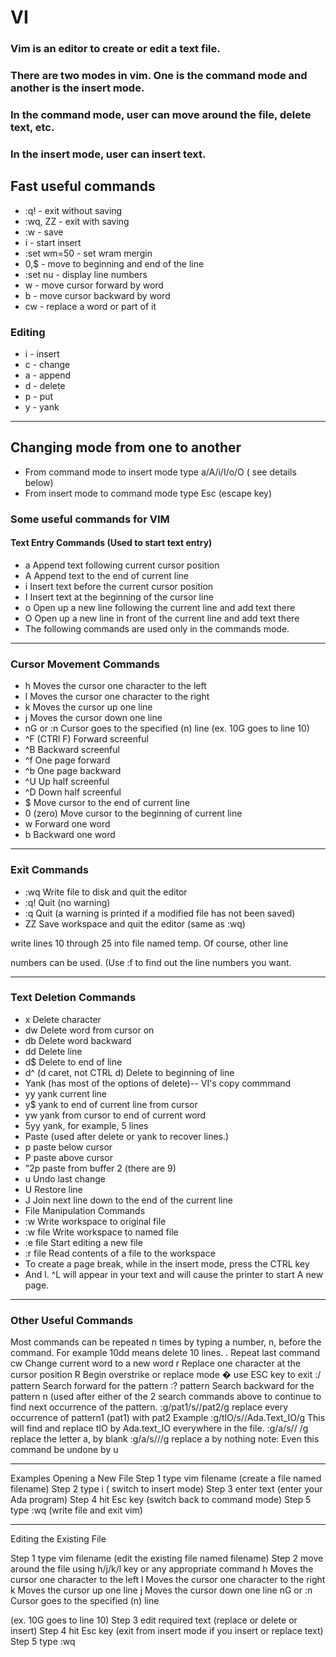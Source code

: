 # VI

### Vim is an editor to create or edit a text file.
### There are two modes in vim. One is the command mode and another is the insert mode.
### In the command mode, user can move around the file, delete text, etc.
### In the insert mode, user can insert text.

## Fast useful commands

- :q! - exit without saving
- :wq, ZZ - exit with saving
- :w - save
- i - start insert
- :set wm=50 - set wram mergin
- 0,$ - move to beginning and end of the line
- :set nu - display line numbers
- w - move cursor forward by word
- b - move cursor backward by word
- cw - replace a word or part of it


### Editing

- i - insert
- c - change
- a - append
- d - delete
- p - put
- y - yank

------------------------------------------
## Changing mode from one to another

- From command mode to insert mode	type a/A/i/I/o/O ( see details below)
- From insert mode to command mode	type Esc (escape key)

### Some useful commands for VIM
#### Text Entry Commands (Used to start text entry)
- a Append text following current cursor position
- A Append text to the end of current line
- i Insert text before the current cursor position
- I Insert text at the beginning of the cursor line
- o Open up a new line following the current line and add text there
- O Open up a new line in front of the current line and add text there
- The following commands are used only in the commands mode.

------------------------------------------
### Cursor Movement Commands
- h Moves the cursor one character to the left
- l Moves the cursor one character to the right
- k Moves the cursor up one line
- j Moves the cursor down one line
- nG or :n Cursor goes to the specified (n) line
(ex. 10G goes to line 10)
- ^F (CTRl F) Forward screenful
- ^B Backward screenful
- ^f One page forward
- ^b One page backward
- ^U Up half screenful
- ^D Down half screenful
- $ Move cursor to the end of current line
- 0 (zero) Move cursor to the beginning of current line
- w Forward one word
- b Backward one word

------------------------------------------
### Exit Commands
- :wq Write file to disk and quit the editor
- :q! Quit (no warning)
- :q Quit (a warning is printed if a modified file has not been saved)
- ZZ Save workspace and quit the editor (same as :wq)

write lines 10 through 25 into file named temp. Of course, other line

numbers can be used. (Use :f to find out the line numbers you want.

------------------------------------------
### Text Deletion Commands

- x Delete character
- dw Delete word from cursor on
- db Delete word backward
- dd Delete line
- d$ Delete to end of line
- d^ (d caret, not CTRL d) Delete to beginning of line
- Yank (has most of the options of delete)-- VI's copy commmand
- yy yank current line
- y$ yank to end of current line from cursor
- yw yank from cursor to end of current word
- 5yy yank, for example, 5 lines
- Paste (used after delete or yank to recover lines.)
- p paste below cursor
- P paste above cursor
- "2p paste from buffer 2 (there are 9)
- u Undo last change
- U Restore line
- J Join next line down to the end of the current line
- File Manipulation Commands
- :w Write workspace to original file
- :w file Write workspace to named file
- :e file Start editing a new file
- :r file Read contents of a file to the workspace
- To create a page break, while in the insert mode, press the CTRL key
- And l. ^L will appear in your text and will cause the printer to start
A new page.

------------------------------------------
### Other Useful Commands

Most commands can be repeated n times by typing a number, n, before
the command. For example 10dd means delete 10 lines.
. Repeat last command
cw Change current word to a new word
r Replace one character at the cursor position
R Begin overstrike or replace mode � use ESC key to exit
:/ pattern Search forward for the pattern
:? pattern Search backward for the pattern
n (used after either of the 2 search commands above to
continue to find next occurrence of the pattern.
:g/pat1/s//pat2/g replace every occurrence of pattern1 (pat1) with pat2
Example :g/tIO/s//Ada.Text_IO/g
This will find and replace tIO by Ada.text_IO everywhere in the file.
:g/a/s// /g replace the letter a, by blank
:g/a/s///g replace a by nothing
note: Even this command be undone by u

------------------------------------------
Examples
Opening a New File
Step 1	type	vim filename	(create a file named filename)
Step 2	type	i	( switch to insert mode)
Step 3	enter text	(enter your Ada program)
Step 4	hit	Esc key	(switch back to command mode)
Step 5	type	:wq	(write file and exit vim)

------------------------------------------
Editing the Existing File

Step 1	type	vim filename	(edit the existing file named filename)
Step 2	move around the file using h/j/k/l key or any appropriate command
h Moves the cursor one character to the left
l Moves the cursor one character to the right
k Moves the cursor up one line
j Moves the cursor down one line
nG or :n Cursor goes to the specified (n) line

(ex. 10G goes to line 10)
Step 3	edit required text (replace or delete or insert)
Step 4	hit Esc key (exit from insert mode if you insert or replace text)
Step 5	type	:wq